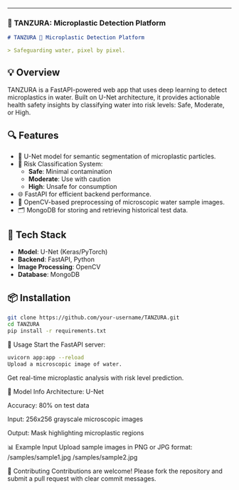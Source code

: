 
---

### 🌊 **TANZURA: Microplastic Detection Platform**

```markdown
# TANZURA 🌊 Microplastic Detection Platform

> Safeguarding water, pixel by pixel.
```
## 💡 Overview

TANZURA is a FastAPI-powered web app that uses deep learning to detect microplastics in water. Built on U-Net architecture, it provides actionable health safety insights by classifying water into risk levels: Safe, Moderate, or High.

## 🔍 Features

- 🔬 U-Net model for semantic segmentation of microplastic particles.
- 🚦 Risk Classification System:
  - **Safe**: Minimal contamination
  - **Moderate**: Use with caution
  - **High**: Unsafe for consumption
- 🌐 FastAPI for efficient backend performance.
- 🧪 OpenCV-based preprocessing of microscopic water sample images.
- 🗂️ MongoDB for storing and retrieving historical test data.

## 🔧 Tech Stack

- **Model**: U-Net (Keras/PyTorch)
- **Backend**: FastAPI, Python
- **Image Processing**: OpenCV
- **Database**: MongoDB

## 📦 Installation
```bash
git clone https://github.com/your-username/TANZURA.git
cd TANZURA
pip install -r requirements.txt
```

🚀 Usage
Start the FastAPI server:

```bash
uvicorn app:app --reload
Upload a microscopic image of water.
```

Get real-time microplastic analysis with risk level prediction.

🧠 Model Info
Architecture: U-Net

Accuracy: 80% on test data

Input: 256x256 grayscale microscopic images

Output: Mask highlighting microplastic regions

📊 Example Input
Upload sample images in PNG or JPG format:
/samples/sample1.jpg
/samples/sample2.jpg


🤝 Contributing
Contributions are welcome! Please fork the repository and submit a pull request with clear commit messages.
